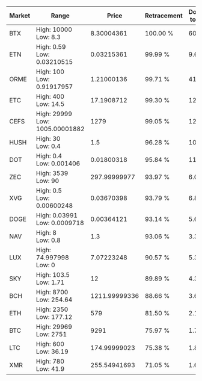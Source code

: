 | Market | Range | Price| Retracement | Doubles to 50% |
| --- | --- | --- | --- | --- |
| BTX | High: 10000<br />Low: 8.3 | 8.30004361 | 100.00 % | 602.91 |
| ETN | High: 0.59<br />Low: 0.03210515 | 0.03215361 | 99.99 % | 9.67 |
| ORME | High: 100<br />Low: 0.91917957 | 1.21000136 | 99.71 % | 41.70 |
| ETC | High: 400<br />Low: 14.5 | 17.1908712 | 99.30 % | 12.06 |
| CEFS | High: 29999<br />Low: 1005.00001882 | 1279 | 99.05 % | 12.12 |
| HUSH | High: 30<br />Low: 0.4 | 1.5 | 96.28 % | 10.13 |
| DOT | High: 0.4<br />Low: 0.001406 | 0.01800318 | 95.84 % | 11.15 |
| ZEC | High: 3539<br />Low: 90 | 297.99999977 | 93.97 % | 6.09 |
| XVG | High: 0.5<br />Low: 0.00600248 | 0.03670398 | 93.79 % | 6.89 |
| DOGE | High: 0.03991<br />Low: 0.0009718 | 0.00364121 | 93.14 % | 5.61 |
| NAV | High: 8<br />Low: 0.8 | 1.3 | 93.06 % | 3.38 |
| LUX | High: 74.997998<br />Low: 0 | 7.07223248 | 90.57 % | 5.30 |
| SKY | High: 103.5<br />Low: 1.71 | 12 | 89.89 % | 4.38 |
| BCH | High: 8700<br />Low: 254.64 | 1211.99999336 | 88.66 % | 3.69 |
| ETH | High: 2350<br />Low: 177.12 | 579 | 81.50 % | 2.18 |
| BTC | High: 29969<br />Low: 2751 | 9291 | 75.97 % | 1.76 |
| LTC | High: 600<br />Low: 36.19 | 174.99999023 | 75.38 % | 1.82 |
| XMR | High: 780<br />Low: 41.9 | 255.54941693 | 71.05 % | 1.61 |
